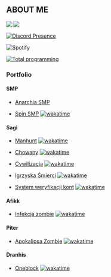 ## **ABOUT ME**

<a href="https://github.com/anuraghazra/convoychat">
	<img align="left" src="https://github-readme-stats.vercel.app/api/top-langs/?username=CoronaCreeper&hide_title=true&theme=material-vue&bg_color=0C1116&text_color=fff&langs_count=3" />
</a>


<a href="https://github.com/anuraghazra/github-readme-stats">
	<img align="left" src="https://github-readme-stats.vercel.app/api?username=CoronaCreeper&hide_title=true&hide_rank=true&show_icons=true&include_all_commits=true&count_private=true&hide=contribs&bg_color=0C1116&text_color=fff&icon_color=3A90F6&theme=material-palenight" />
</a>
<br>

[![Discord Presence](https://lanyard-profile-readme.vercel.app/api/717337516830752788)](https://discord.com/users/717337516830752788)

![Spotify](https://spotify-recently-played-readme.vercel.app/api?user=eq3xa2vckc9rb1n5suwczd0us)

[![Total programming](https://wakatime.com/badge/user/c45fd555-1ec0-4ab5-85fc-a3a4389a1b5f.svg)](https://wakatime.com/@c45fd555-1ec0-4ab5-85fc-a3a4389a1b5f)

### Portfolio

#### SMP

- [Anarchia SMP](https://anarchiasmp.pl)

- [Spin SMP](https://www.youtube.com/watch?v=U5ibMihtRCY) [![wakatime](https://wakatime.com/badge/user/c45fd555-1ec0-4ab5-85fc-a3a4389a1b5f/project/c00a16fe-15d0-4c5c-8eed-a8b5ed8bad0a.svg)](https://wakatime.com/badge/user/c45fd555-1ec0-4ab5-85fc-a3a4389a1b5f/project/c00a16fe-15d0-4c5c-8eed-a8b5ed8bad0a)

#### Sagi

- [Manhunt](https://www.youtube.com/watch?v=ILS3RR4wSms) [![wakatime](https://wakatime.com/badge/user/c45fd555-1ec0-4ab5-85fc-a3a4389a1b5f/project/af370b86-41d8-4779-8c5f-dfac1d540fcb.svg)](https://wakatime.com/badge/user/c45fd555-1ec0-4ab5-85fc-a3a4389a1b5f/project/af370b86-41d8-4779-8c5f-dfac1d540fcb)

- [Chowany](https://www.youtube.com/watch?v=lcE1y9USVwo) [![wakatime](https://wakatime.com/badge/user/c45fd555-1ec0-4ab5-85fc-a3a4389a1b5f/project/b9d76735-5355-4321-91e6-905d7be93bcc.svg)](https://wakatime.com/badge/user/c45fd555-1ec0-4ab5-85fc-a3a4389a1b5f/project/b9d76735-5355-4321-91e6-905d7be93bcc)

- [Cywilizacja](https://www.youtube.com/watch?v=JR-_h8yGx88&) [![wakatime](https://wakatime.com/badge/user/c45fd555-1ec0-4ab5-85fc-a3a4389a1b5f/project/2b345060-a5be-4e13-88fa-aedd0daf759b.svg)](https://wakatime.com/badge/user/c45fd555-1ec0-4ab5-85fc-a3a4389a1b5f/project/2b345060-a5be-4e13-88fa-aedd0daf759b)

- [Igrzyska Śmierci](https://www.youtube.com/watch?v=5p8IYDgGrpI) [![wakatime](https://wakatime.com/badge/user/c45fd555-1ec0-4ab5-85fc-a3a4389a1b5f/project/f0fb03fe-f4c7-4eb9-ac56-ec5f42773b15.svg)](https://wakatime.com/badge/user/c45fd555-1ec0-4ab5-85fc-a3a4389a1b5f/project/f0fb03fe-f4c7-4eb9-ac56-ec5f42773b15)

- [System weryfikacji kont](https://www.youtube.com/@Sagi1) [![wakatime](https://wakatime.com/badge/user/c45fd555-1ec0-4ab5-85fc-a3a4389a1b5f/project/529eaa7e-ac8e-48ab-a67a-c62ddcaf9945.svg)](https://wakatime.com/badge/user/c45fd555-1ec0-4ab5-85fc-a3a4389a1b5f/project/529eaa7e-ac8e-48ab-a67a-c62ddcaf9945)

#### Afikk

- [Infekcja zombie](https://www.youtube.com/watch?v=GHMzx7iYfxM) [![wakatime](https://wakatime.com/badge/user/c45fd555-1ec0-4ab5-85fc-a3a4389a1b5f/project/d254bc18-6395-4a04-add4-ff57bd59e319.svg)](https://wakatime.com/badge/user/c45fd555-1ec0-4ab5-85fc-a3a4389a1b5f/project/d254bc18-6395-4a04-add4-ff57bd59e319)

#### Piter

- [Apokalipsa Zombie](https://www.youtube.com/watch?v=i4XZ9MBmcKk) [![wakatime](https://wakatime.com/badge/user/c45fd555-1ec0-4ab5-85fc-a3a4389a1b5f/project/7c2b4111-3710-422c-a067-997e8de1154b.svg)](https://wakatime.com/badge/user/c45fd555-1ec0-4ab5-85fc-a3a4389a1b5f/project/7c2b4111-3710-422c-a067-997e8de1154b)

#### Dranhis
- [Oneblock](https://www.youtube.com/watch?v=5yRM-rVupCw) [![wakatime](https://wakatime.com/badge/user/c45fd555-1ec0-4ab5-85fc-a3a4389a1b5f/project/80f81716-f583-4bd5-afe1-e06a033ec15f.svg)](https://wakatime.com/badge/user/c45fd555-1ec0-4ab5-85fc-a3a4389a1b5f/project/80f81716-f583-4bd5-afe1-e06a033ec15f)
